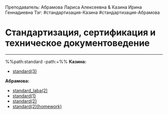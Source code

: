Преподаватель: Абрамова Лариса Алексеевна & Казина Ирина Геннадиевна
Тэг: #cтандартизация-Казина #cтандартизация-Абрамова
# Стандартизация, сертификация и техническое документоведение
---
%%path:standard -path:+%%
**Казина:**
- [standard(3)](standard(3))

**Абрамова:**
- [standard_laba(2)](standard_laba(2))
- [standard(1)](standard(1))
- [standard(2)](standard(2))
- [standard(2)(homework)](standard(2)(homework))